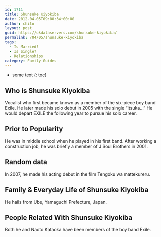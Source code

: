 ```yaml
---
id: 1711
title: Shunsuke Kiyokiba
date: 2012-04-05T09:00:34+00:00
author: chito
layout: post
guid: https://ukdataservers.com/shunsuke-kiyokiba/
permalink: /04/05/shunsuke-kiyokiba
tags:
  - Is Married?
  - Is Single?
  - Relationships
category: Family Guides
---
```


* some text
{: toc}
          
          
## Who is  Shunsuke Kiyokiba
                  
                  
                  
Vocalist who first became known as a member of the six-piece boy band Exile. He later made his solo debut in 2005 with the single &#8220;Itsuka&#8230;&#8221; He would depart EXILE the following year to pursue his solo career. 
                  
                
                
                
## Prior to Popularity 
                  
                  
                  
He was in middle school when he played in his first band. After working a construction job, he was briefly a member of J Soul Brothers in 2001. 
                  
                
                
                
## Random data 
                  
                  
                  
In 2007, he made his acting debut in the film Tengoku wa mattekureru. 
                  
                
                
                
## Family & Everyday Life of Shunsuke Kiyokiba
                  
                  
                  
He hails from Ube, Yamaguchi Prefecture, Japan. 
                  
                
                
                
## People Related With  Shunsuke Kiyokiba
                  
                  
                  
Both he and Naoto Kataoka have been members of the boy band Exile. 
                  
                
              
            
          
          
          
    
    
  
